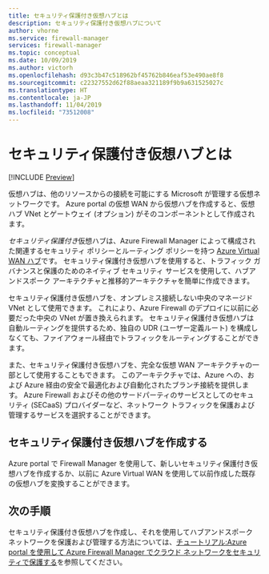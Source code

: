 ```yaml
---
title: セキュリティ保護付き仮想ハブとは
description: セキュリティ保護付き仮想ハブについて
author: vhorne
ms.service: firewall-manager
services: firewall-manager
ms.topic: conceptual
ms.date: 10/09/2019
ms.author: victorh
ms.openlocfilehash: d93c3b47c518962bf45762b846eaf53e490ae8f8
ms.sourcegitcommit: c22327552d62f88aeaa321189f9b9a631525027c
ms.translationtype: HT
ms.contentlocale: ja-JP
ms.lasthandoff: 11/04/2019
ms.locfileid: "73512008"
---
```

# <a name="what-is-a-secured-virtual-hub"></a>セキュリティ保護付き仮想ハブとは

[!INCLUDE [Preview](../../includes/firewall-manager-preview-notice.md)]

仮想ハブは、他のリソースからの接続を可能にする Microsoft が管理する仮想ネットワークです。 Azure portal の仮想 WAN から仮想ハブを作成すると、仮想ハブ VNet とゲートウェイ (オプション) がそのコンポーネントとして作成されます。

*セキュリティ保護付き*仮想ハブは、Azure Firewall Manager によって構成された関連するセキュリティ ポリシーとルーティング ポリシーを持つ [Azure Virtual WAN ハブ](../virtual-wan/virtual-wan-about.md#resources)です。 セキュリティ保護付き仮想ハブを使用すると、トラフィック ガバナンスと保護のためのネイティブ セキュリティ サービスを使用して、ハブアンドスポーク アーキテクチャと推移的アーキテクチャを簡単に作成できます。 

セキュリティ保護付き仮想ハブを、オンプレミス接続しない中央のマネージド VNet として使用できます。 これにより、Azure Firewall のデプロイに以前に必要だった中央の VNet が置き換えられます。 セキュリティ保護付き仮想ハブは自動ルーティングを提供するため、独自の UDR (ユーザー定義ルート) を構成しなくても、ファイアウォール経由でトラフィックをルーティングすることができます。

また、セキュリティ保護付き仮想ハブを、完全な仮想 WAN アーキテクチャの一部として使用することもできます。 このアーキテクチャでは、Azure への、および Azure 経由の安全で最適化および自動化されたブランチ接続を提供します。 Azure Firewall およびその他のサードパーティのサービスとしてのセキュリティ (SECaaS) プロバイダーなど、ネットワーク トラフィックを保護および管理するサービスを選択することができます。

## <a name="create-a-secured-virtual-hub"></a>セキュリティ保護付き仮想ハブを作成する

Azure portal で Firewall Manager を使用して、新しいセキュリティ保護付き仮想ハブを作成するか、以前に Azure Virtual WAN を使用して以前作成した既存の仮想ハブを変換することができます。

## <a name="next-steps"></a>次の手順

セキュリティ保護付き仮想ハブを作成し、それを使用してハブアンドスポーク ネットワークを保護および管理する方法については、[チュートリアル:Azure portal を使用して Azure Firewall Manager でクラウド ネットワークをセキュリティで保護する](secure-cloud-network.md)を参照してください。